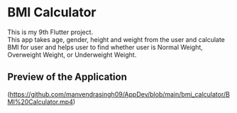 # BMI Calculator

This is my 9th Flutter project.
<br> This app takes age, gender, height and weight from the user and calculate BMI for user and helps user to find whether user is Normal Weight, Overweight Weight, or Underweight Weight.
## Preview of the Application
(https://github.com/manvendrasingh09/AppDev/blob/main/bmi_calculator/BMI%20Calculator.mp4)

